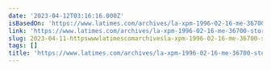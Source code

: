 ```yaml
---
date: '2023-04-12T03:16:16.000Z'
isBasedOn: 'https://www.latimes.com/archives/la-xpm-1996-02-16-me-36700-story.html'
link: 'https://www.latimes.com/archives/la-xpm-1996-02-16-me-36700-story.html'
slug: 2023-04-11-httpswwwlatimescomarchivesla-xpm-1996-02-16-me-36700-storyhtml
tags: []
title: 'https://www.latimes.com/archives/la-xpm-1996-02-16-me-36700-story.html'
---
```



